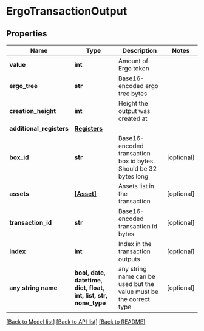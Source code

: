 # ErgoTransactionOutput


## Properties
Name | Type | Description | Notes
------------ | ------------- | ------------- | -------------
**value** | **int** | Amount of Ergo token | 
**ergo_tree** | **str** | Base16-encoded ergo tree bytes | 
**creation_height** | **int** | Height the output was created at | 
**additional_registers** | [**Registers**](Registers.md) |  | 
**box_id** | **str** | Base16-encoded transaction box id bytes. Should be 32 bytes long | [optional] 
**assets** | [**[Asset]**](Asset.md) | Assets list in the transaction | [optional] 
**transaction_id** | **str** | Base16-encoded transaction id bytes | [optional] 
**index** | **int** | Index in the transaction outputs | [optional] 
**any string name** | **bool, date, datetime, dict, float, int, list, str, none_type** | any string name can be used but the value must be the correct type | [optional]

[[Back to Model list]](../README.md#documentation-for-models) [[Back to API list]](../README.md#documentation-for-api-endpoints) [[Back to README]](../README.md)


